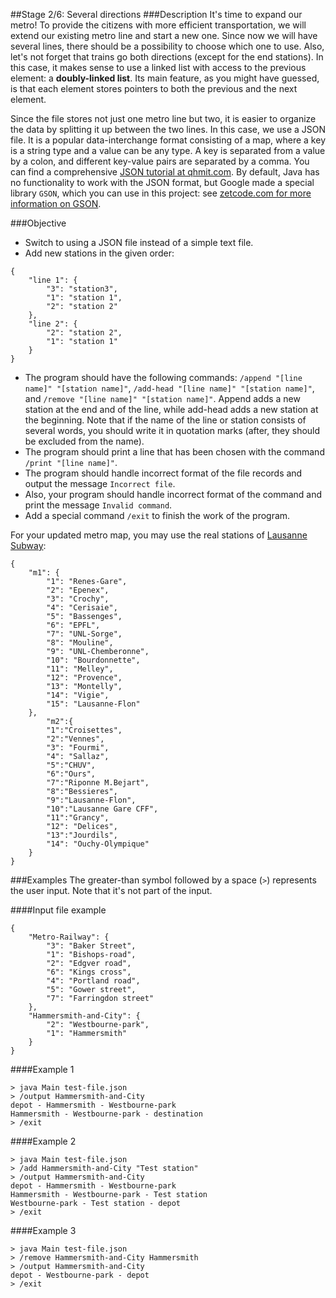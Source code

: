 ##Stage 2/6: Several directions
###Description
It's time to expand our metro! To provide the citizens with more efficient transportation, we will extend our existing metro line and start a new one. Since now we will have several lines, there should be a possibility to choose which one to use. Also, let's not forget that trains go both directions (except for the end stations). In this case, it makes sense to use a linked list with access to the previous element: a **doubly-linked list**. Its main feature, as you might have guessed, is that each element stores pointers to both the previous and the next element.

Since the file stores not just one metro line but two, it is easier to organize the data by splitting it up between the two lines. In this case, we use a JSON file. It is a popular data-interchange format consisting of a map, where a key is a string type and a value can be any type. A key is separated from a value by a colon, and different key-value pairs are separated by a comma. You can find a comprehensive [JSON tutorial at qhmit.com](https://qhmit.com/json/tutorial/). By default, Java has no functionality to work with the JSON format, but Google made a special library `GSON`, which you can use in this project: see [zetcode.com for more information on GSON](http://zetcode.com/java/gson/).

###Objective
* Switch to using a JSON file instead of a simple text file.
* Add new stations in the given order:
```
{
    "line 1": {
        "3": "station3",
        "1": "station 1",
        "2": "station 2"
    },
    "line 2": {
        "2": "station 2",
        "1": "station 1"
    }
}
```
* The program should have the following commands: `/append "[line name]" "[station name]"`, `/add-head "[line name]" "[station name]"`, and `/remove "[line name]" "[station name]"`. Append adds a new station at the end and of the line, while add-head adds a new station at the beginning. Note that if the name of the line or station consists of several words, you should write it in quotation marks (after, they should be excluded from the name).
* The program should print a line that has been chosen with the command `/print "[line name]"`.
* The program should handle incorrect format of the file records and output the message `Incorrect file`.
* Also, your program should handle incorrect format of the command and print the message `Invalid command`.
* Add a special command `/exit` to finish the work of the program.

For your updated metro map, you may use the real stations of [Lausanne Subway](https://en.wikipedia.org/wiki/Lausanne_Métro):

```
{
    "m1": {
        "1": "Renes-Gare",
        "2": "Epenex",
        "3": "Crochy",
        "4": "Cerisaie",
        "5": "Bassenges",
        "6": "EPFL",
        "7": "UNL-Sorge",
        "8": "Mouline",
        "9": "UNL-Chemberonne",
        "10": "Bourdonnette",
        "11": "Melley",
        "12": "Provence",
        "13": "Montelly",
        "14": "Vigie",
        "15": "Lausanne-Flon"
    },
        "m2":{
        "1":"Croisettes",
        "2":"Vennes",
        "3": "Fourmi",
        "4": "Sallaz",
        "5":"CHUV",
        "6":"Ours",
        "7":"Riponne M.Bejart",
        "8":"Bessieres",
        "9":"Lausanne-Flon",
        "10":"Lausanne Gare CFF",
        "11":"Grancy",
        "12": "Delices",
        "13":"Jourdils",
        "14": "Ouchy-Olympique"
    }
}
```
###Examples
The greater-than symbol followed by a space (`>`) represents the user input. Note that it's not part of the input.

####Input file example

```
{
    "Metro-Railway": {
        "3": "Baker Street",
        "1": "Bishops-road",
        "2": "Edgver road",
        "6": "Kings cross",
        "4": "Portland road",
        "5": "Gower street",
        "7": "Farringdon street"
    },
    "Hammersmith-and-City": {
        "2": "Westbourne-park",
        "1": "Hammersmith"
    }
}
```
####Example 1

```
> java Main test-file.json
> /output Hammersmith-and-City
depot - Hammersmith - Westbourne-park
Hammersmith - Westbourne-park - destination
> /exit
```
####Example 2

```
> java Main test-file.json
> /add Hammersmith-and-City "Test station"
> /output Hammersmith-and-City
depot - Hammersmith - Westbourne-park
Hammersmith - Westbourne-park - Test station
Westbourne-park - Test station - depot
> /exit
```
####Example 3
```
> java Main test-file.json
> /remove Hammersmith-and-City Hammersmith
> /output Hammersmith-and-City
depot - Westbourne-park - depot
> /exit
```